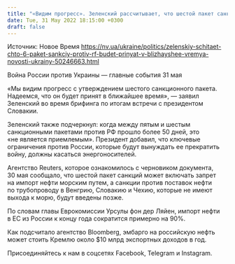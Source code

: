 ```yaml
---
title: "«Видим прогресс». Зеленский рассчитывает, что шестой пакет санкций против РФ будет принят в ближайшее время"
date: Tue, 31 May 2022 18:15:00 +0300
draft: false
---
```

Источник: Новое Время https://nv.ua/ukraine/politics/zelenskiy-schitaet-chto-6-paket-sankciy-protiv-rf-budet-prinyat-v-blizhayshee-vremya-novosti-ukrainy-50246663.html


Война России против Украины — главные события 31 мая

«Мы видим прогресс с утверждением шестого санкционного пакета. Надеемся, что он будет принят в ближайшее время», — заявил Зеленский во время брифинга по итогам встречи с президентом Словакии.

 Зеленский также подчеркнул: когда между пятым и шестым санкционными пакетами против РФ прошло более 50 дней, это «не является приемлемым». Президент добавил, что ключевые ограничения против России, которые будут вынуждать ее прекратить войну, должны касаться энергоносителей.

Агентство Reuters, которое ознакомилось с черновиком документа, 30 мая сообщало, что шестой пакет санкций может включать запрет на импорт нефти морским путем, а санкции против поставок нефти по трубопроводу в Венгрию, Словакию и Чехию, которые не имеют выхода к морю, будут введены позже.

По словам главы Еврокомиссии Урсулы фон дер Ляйен, импорт нефти в ЕС из России к концу года сократится примерно на 90%.

Как подсчитало агентство Bloomberg, эмбарго на российскую нефть может стоить Кремлю около $10 млрд экспортных доходов в год.

Присоединяйтесь к нам в соцсетях Facebook, Telegram и Instagram.
